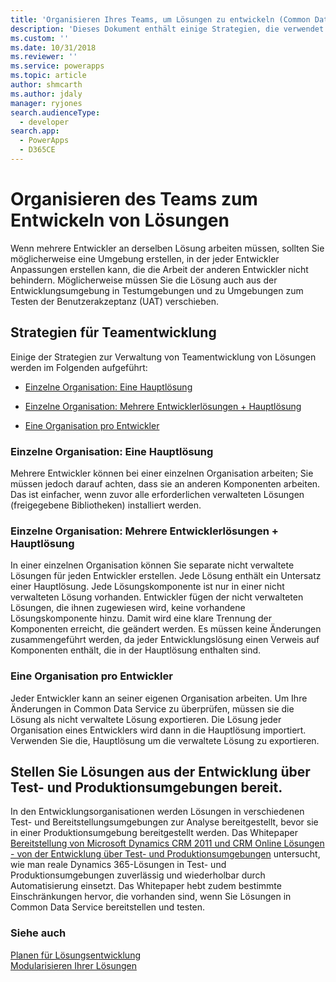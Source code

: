 ```yaml
---
title: 'Organisieren Ihres Teams, um Lösungen zu entwickeln (Common Data Service) | Microsoft Docs'
description: 'Dieses Dokument enthält einige Strategien, die verwendet werden, wenn mehrere Entwickler an derselben Lösung arbeiten'
ms.custom: ''
ms.date: 10/31/2018
ms.reviewer: ''
ms.service: powerapps
ms.topic: article
author: shmcarth
ms.author: jdaly
manager: ryjones
search.audienceType:
  - developer
search.app:
  - PowerApps
  - D365CE
---
```

# <a name="organize-your-team-to-develop-solutions"></a>Organisieren des Teams zum Entwickeln von Lösungen

Wenn mehrere Entwickler an derselben Lösung arbeiten müssen, sollten Sie möglicherweise eine Umgebung erstellen, in der jeder Entwickler Anpassungen erstellen kann, die die Arbeit der anderen Entwickler nicht behindern. Möglicherweise müssen Sie die Lösung auch aus der Entwicklungsumgebung in Testumgebungen und zu Umgebungen zum Testen der Benutzerakzeptanz (UAT) verschieben.  
  
<a name="BKMK_StrategiesForTeamDev"></a>   
## <a name="strategies-for-team-development"></a>Strategien für Teamentwicklung  
 Einige der Strategien zur Verwaltung von Teamentwicklung von Lösungen werden im Folgenden aufgeführt:  
  
-   [Einzelne Organisation: Eine Hauptlösung](organize-team-develop-solutions.md#BKMK_SingleOrgMasterSolution)  
  
-   [Einzelne Organisation: Mehrere Entwicklerlösungen + Hauptlösung](organize-team-develop-solutions.md#BKMK_SingleOrgMultipleDeveloper)  
  
-   [Eine Organisation pro Entwickler](organize-team-develop-solutions.md#BKMK_OneOrgPerDev)  
  
<a name="BKMK_SingleOrgMasterSolution"></a>   
### <a name="single-organization-one-master-solution"></a>Einzelne Organisation: Eine Hauptlösung  
 Mehrere Entwickler können bei einer einzelnen Organisation arbeiten; Sie müssen jedoch darauf achten, dass sie an anderen Komponenten arbeiten. Das ist einfacher, wenn zuvor alle erforderlichen verwalteten Lösungen (freigegebene Bibliotheken) installiert werden.  
  
<a name="BKMK_SingleOrgMultipleDeveloper"></a>   
### <a name="single-organization-multiple-developer-solutions--master-solution"></a>Einzelne Organisation: Mehrere Entwicklerlösungen + Hauptlösung  
 In einer einzelnen Organisation können Sie separate nicht verwaltete Lösungen für jeden Entwickler erstellen. Jede Lösung enthält ein Untersatz einer Hauptlösung. Jede Lösungskomponente ist nur in einer nicht verwalteten Lösung vorhanden. Entwickler fügen der nicht verwalteten Lösungen, die ihnen zugewiesen wird, keine vorhandene Lösungskomponente hinzu. Damit wird eine klare Trennung der Komponenten erreicht, die geändert werden. Es müssen keine Änderungen zusammengeführt werden, da jeder Entwicklungslösung einen Verweis auf Komponenten enthält, die in der Hauptlösung enthalten sind.  
  
<a name="BKMK_OneOrgPerDev"></a>   
### <a name="one-organization-per-developer"></a>Eine Organisation pro Entwickler  

 Jeder Entwickler kann an seiner eigenen Organisation arbeiten. Um Ihre Änderungen in Common Data Service zu überprüfen, müssen sie die Lösung als nicht verwaltete Lösung exportieren. Die Lösung jeder Organisation eines Entwicklers wird dann in die Hauptlösung importiert. Verwenden Sie die, Hauptlösung um die verwaltete Lösung zu exportieren.  
  
<a name="BKMK_DeployingSolutionsFromDevThroughToProduction"></a>   
## <a name="deploy-solutions-from-development-through-test-and-production-environments"></a>Stellen Sie Lösungen aus der Entwicklung über Test- und Produktionsumgebungen bereit.  
 In den Entwicklungsorganisationen werden Lösungen in verschiedenen Test- und Bereitstellungsumgebungen zur Analyse bereitgestellt, bevor sie in einer Produktionsumgebung bereitgestellt werden. Das Whitepaper [Bereitstellung von Microsoft Dynamics CRM 2011 und CRM Online Lösungen - von der Entwicklung über Test- und Produktionsumgebungen](http://go.microsoft.com/fwlink/p/?LinkId=232288) untersucht, wie man reale Dynamics 365-Lösungen in Test- und Produktionsumgebungen zuverlässig und wiederholbar durch Automatisierung einsetzt. Das Whitepaper hebt zudem bestimmte Einschränkungen hervor, die vorhanden sind, wenn Sie Lösungen in Common Data Service bereitstellen und testen.  
  
### <a name="see-also"></a>Siehe auch  
 [Planen für Lösungsentwicklung](/dynamics365/customer-engagement/developer/plan-solution-development)   
 [Modularisieren Ihrer Lösungen](organize-solutions.md)   
 